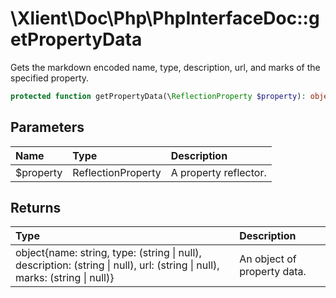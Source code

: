 # \\Xlient\\Doc\\Php\\PhpInterfaceDoc::getPropertyData

Gets the markdown encoded name, type, description, url, and marks of the specified property.

```php
protected function getPropertyData(\ReflectionProperty $property): object
```

## Parameters

| Name | Type | Description |
| :--- | :--- | :--- |
| $property | ReflectionProperty | A property reflector. |

## Returns

| Type | Description |
| :--- | :--- |
| object\{name: string, type: \(string \| null\), description: \(string \| null\), url: \(string \| null\), marks: \(string \| null\)\} | An object of property data. |